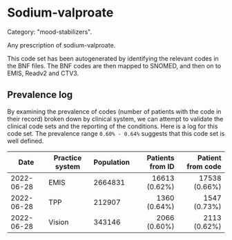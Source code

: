 # Sodium-valproate

Category: "mood-stabilizers".

Any prescription of sodium-valproate.

This code set has been autogenerated by identifying the relevant codes in the BNF files. The BNF codes are then mapped to SNOMED, and then on to EMIS, Readv2 and CTV3.

## Prevalence log

By examining the prevalence of codes (number of patients with the code in their record) broken down by clinical system, we can attempt to validate the clinical code sets and the reporting of the conditions. Here is a log for this code set. The prevalence range `0.60% - 0.64%` suggests that this code set is well defined.

| Date       | Practice system | Population | Patients from ID | Patient from code |
| ---------- | --------------- | ---------- | ---------------: | ----------------: |
| 2022-06-28 | EMIS            | 2664831    |    16613 (0.62%) |     17538 (0.66%) |
| 2022-06-28 | TPP             | 212907     |     1360 (0.64%) |      1547 (0.73%) |
| 2022-06-28 | Vision          | 343146     |     2066 (0.60%) |      2113 (0.62%) |
